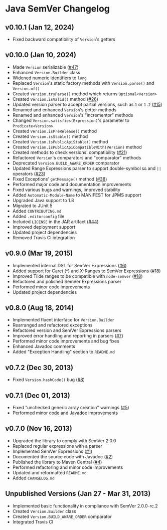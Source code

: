 Java SemVer Changelog
=====================

## v0.10.1 (Jan 12, 2024) ##
* Fixed backward compatibility of `Version`'s getters

## v0.10.0 (Jan 10, 2024) ##
* Made `Version` serializable ([#47](https://github.com/zafarkhaja/jsemver/issues/47))
* Enhanced `Version.Builder` class
* Widened numeric identifiers to `long`
* Replaced `Version`'s static factory methods with `Version.parse()` and `Version.of()`
* Created `Version.tryParse()` method which returns `Optional<Version>`
* Created `Version.isValid()` method ([#26](https://github.com/zafarkhaja/jsemver/issues/26))
* Updated version parser to accept partial versions, such as `1` or `1.2` ([#15](https://github.com/zafarkhaja/jsemver/issues/15))
* Renamed and enhanced `Version`'s getter methods
* Renamed and enhanced `Version`'s "incrementor" methods
* Changed `Version.satisfies(Expression)`'s parameter to `Predicate<Version>`
* Created `Version.isPreRelease()` method
* Created `Version.isStable()` method
* Created `Version.isPublicApiStable()` method
* Created `Version.isPublicApiCompatibleWith(Version)` method
* Created methods to check versions' compatibility ([#21](https://github.com/zafarkhaja/jsemver/issues/21))
* Refactored `Version`'s comparators and "comparator" methods
* Deprecated `Version.BUILD_AWARE_ORDER` comparator
* Updated Range Expressions parser to support double-symbol `&&` and `||` operators ([#23](https://github.com/zafarkhaja/jsemver/issues/23))
* Fixed Exceptions' `getMessage()` method ([#38](https://github.com/zafarkhaja/jsemver/issues/38))
* Performed major code and documentation improvements
* Fixed various bugs and warnings, improved stability
* Added `Automatic-Module-Name` to MANIFEST for JPMS support
* Upgraded Java support to 1.8
* Migrated to JUnit 5
* Added `CONTRIBUTING.md`
* Added `.editorconfig` file
* Included `LICENSE` in the JAR artifact ([#44](https://github.com/zafarkhaja/jsemver/issues/44))
* Improved deployment support
* Updated project dependencies
* Removed Travis CI integration

## v0.9.0 (Mar 19, 2015) ##
* Implemented internal DSL for SemVer Expressions ([#6](https://github.com/zafarkhaja/jsemver/issues/6))
* Added support for Caret (^) and X-Ranges to SemVer Expressions ([#18](https://github.com/zafarkhaja/jsemver/pull/18))
* Improved Tilde ranges to be compatible with `node-semver` ([#18](https://github.com/zafarkhaja/jsemver/pull/18))
* Refactored and polished SemVer Expressions parser
* Performed minor code improvements
* Updated project dependencies

## v0.8.0 (Aug 18, 2014) ##
* Implemented fluent interface for `Version.Builder`
* Rearranged and refactored exceptions
* Refactored version and SemVer Expressions parsers
* Improved error handling and reporting in parsers ([#7](https://github.com/zafarkhaja/jsemver/issues/7))
* Performed minor code improvements and bug fixes
* Enhanced Javadoc comments
* Added "Exception Handling" section to `README.md`

## v0.7.2 (Dec 30, 2013) ##
* Fixed `Version.hashCode()` bug ([#8](https://github.com/zafarkhaja/jsemver/issues/8))

## v0.7.1 (Dec 01, 2013) ##
* Fixed "unchecked generic array creation" warnings ([#5](https://github.com/zafarkhaja/jsemver/issues/5))
* Performed minor code and Javadoc improvements

## v0.7.0 (Nov 16, 2013) ##
* Upgraded the library to comply with SemVer 2.0.0
* Replaced regular expressions with a parser
* Implemented SemVer Expressions ([#1](https://github.com/zafarkhaja/jsemver/issues/1))
* Documented the source code with Javadoc ([#2](https://github.com/zafarkhaja/jsemver/issues/2))
* Published the library to Maven Central ([#4](https://github.com/zafarkhaja/jsemver/issues/4))
* Performed refactoring and minor code improvements
* Updated and reformatted `README.md`
* Added `CHANGELOG.md`

## Unpublished Versions (Jan 27 - Mar 31, 2013) ##
* Implemented basic functionality in compliance with SemVer 2.0.0-rc.2
* Created `Version.Builder` class
* Created `Version.BUILD_AWARE_ORDER` comparator
* Integrated Travis CI
